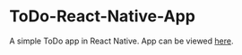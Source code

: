 # ToDo-React-Native-App
A simple ToDo app in React Native.
App can be viewed [here](https://snack.expo.dev/@adfrej/todoapp).
